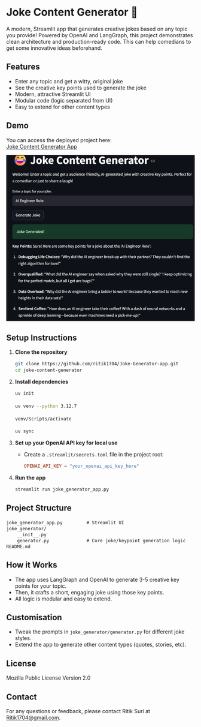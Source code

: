 # Joke Content Generator 🎉

A modern, Streamlit app that generates creative jokes based on any topic you provide! Powered by OpenAI and LangGraph, this project demonstrates clean architecture and production-ready code. This can help comedians to get some innovative ideas beforehand.

## Features
- Enter any topic and get a witty, original joke
- See the creative key points used to generate the joke
- Modern, attractive Streamlit UI
- Modular code (logic separated from UI)
- Easy to extend for other content types

## Demo
You can access the deployed project here:  
[Joke Content Generator App](https://joke-generator-app.streamlit.app/)


![Project Screenshot](./assets/Joke_Content_generator_demo.png)

## Setup Instructions

1. **Clone the repository**
   ```bash
   git clone https://github.com/ritik1704/Joke-Generator-app.git
   cd joke-content-generator
   ```

2. **Install dependencies**
   ```bash
   uv init

   uv venv --python 3.12.7

   venv/Scripts/activate

   uv sync
   ```

3. **Set up your OpenAI API key for local use**
   - Create a `.streamlit/secrets.toml` file in the project root:
     ```toml
     OPENAI_API_KEY = "your_openai_api_key_here"
     ```

4. **Run the app**
   ```bash
   streamlit run joke_generator_app.py
   ```

## Project Structure
```
joke_generator_app.py         # Streamlit UI
joke_generator/
    __init__.py
    generator.py              # Core joke/keypoint generation logic
README.md
```

## How it Works
- The app uses LangGraph and OpenAI to generate 3-5 creative key points for your topic.
- Then, it crafts a short, engaging joke using those key points.
- All logic is modular and easy to extend.

## Customisation
- Tweak the prompts in `joke_generator/generator.py` for different joke styles.
- Extend the app to generate other content types (quotes, stories, etc).

## License
Mozilla Public License Version 2.0



## Contact

For any questions or feedback, please contact Ritik Suri at [Ritik1704@gmail.com](mailto:Ritik1704@gmail.com).
